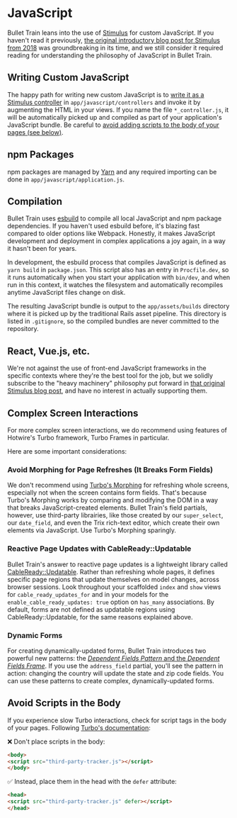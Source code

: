 # JavaScript
Bullet Train leans into the use of [Stimulus](https://stimulus.hotwired.dev) for custom JavaScript. If you haven't read it previously, [the original introductory blog post for Stimulus from 2018](https://medium.com/signal-v-noise/stimulus-1-0-a-modest-javascript-framework-for-the-html-you-already-have-f04307009130) was groundbreaking in its time, and we still consider it required reading for understanding the philosophy of JavaScript in Bullet Train.

## Writing Custom JavaScript
The happy path for writing new custom JavaScript is to [write it as a Stimulus controller](https://stimulus.hotwired.dev/handbook/building-something-real) in `app/javascript/controllers` and invoke it by augmenting the HTML in your views. If you name the file `*_controller.js`, it will be automatically picked up and compiled as part of your application's JavaScript bundle. Be careful to [avoid adding scripts to the body of your pages (see below)](#avoid-scripts-in-the-body).

## npm Packages
npm packages are managed by [Yarn](https://yarnpkg.com) and any required importing can be done in `app/javascript/application.js`.

## Compilation
Bullet Train uses [esbuild](https://esbuild.github.io) to compile all local JavaScript and npm package dependencies. If you haven't used esbuild before, it's blazing fast compared to older options like Webpack. Honestly, it makes JavaScript development and deployment in complex applications a joy again, in a way it hasn't been for years.

In development, the esbuild process that compiles JavaScript is defined as `yarn build` in `package.json`. This script also has an entry in `Procfile.dev`, so it runs automatically when you start your application with `bin/dev`, and when run in this context, it watches the filesystem and automatically recompiles anytime JavaScript files change on disk.

The resulting JavaScript bundle is output to the `app/assets/builds` directory where it is picked up by the traditional Rails asset pipeline. This directory is listed in `.gitignore`, so the compiled bundles are never committed to the repository.

## React, Vue.js, etc.
We're not against the use of front-end JavaScript frameworks in the specific contexts where they're the best tool for the job, but we solidly subscribe to the "heavy machinery" philosophy put forward in [that original Stimulus blog post](https://medium.com/signal-v-noise/stimulus-1-0-a-modest-javascript-framework-for-the-html-you-already-have-f04307009130), and have no interest in actually supporting them.

## Complex Screen Interactions

For more complex screen interactions, we do recommend using features of Hotwire's Turbo framework, Turbo Frames in particular.

Here are some important considerations:

### Avoid Morphing for Page Refreshes (It Breaks Form Fields)

We don't recommend using [Turbo's Morphing](https://turbo.hotwired.dev/handbook/page_refreshes) for refreshing whole screens, especially not when the screen contains form fields. That's because Turbo's Morphing works by comparing and modifying the DOM in a way that breaks JavaScript-created elements. Bullet Train's field partials, however, use third-party librairies, like those created by our `super_select`, our `date_field`, and even the Trix rich-text editor, which create their own elements via JavaScript. Use Turbo's Morphing sparingly.

### Reactive Page Updates with CableReady::Updatable

Bullet Train's answer to reactive page updates is a lightweight library called [CableReady::Updatable](https://cableready.stimulusreflex.com/guide/updatable.html). Rather than refreshing whole pages, it defines specific page regions that update themselves on model changes, across browser sessions. Look throughout your scaffolded `index` and `show` views for `cable_ready_updates_for` and in your models for the `enable_cable_ready_updates: true` option on `has_many` associations. By default, forms are not defined as updatable regions using CableReady::Updatable, for the same reasons explained above.

### Dynamic Forms

For creating dynamically-updated forms, Bullet Train introduces two powerful new patterns: the [_Dependent Fields Pattern_ and the _Dependent Fields Frame_](/docs/field-partials/dynamic-forms-dependent-fields.md). If you use the `address_field` partial, you'll see the pattern in action: changing the country will update the state and zip code fields. You can use these patterns to create complex, dynamically-updated forms.

## Avoid Scripts in the Body

If you experience slow Turbo interactions, check for script tags in the body of your pages. Following [Turbo's documentation](https://turbo.hotwired.dev/handbook/building#working-with-script-elements):

❌ Don't place scripts in the body:

```html
<body>
<script src="third-party-tracker.js"></script>
</body>
```

✅ Instead, place them in the head with the `defer` attribute:

```html
<head>
<script src="third-party-tracker.js" defer></script>
</head>
```